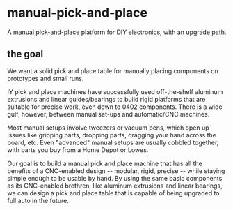 # manual-pick-and-place
A manual pick-and-place platform for DIY electronics, with an upgrade path.

## the goal
We want a solid pick and place table for manually placing components on prototypes and small runs.

IY pick and place machines have successfully used off-the-shelf aluminum extrusions and linear guides/bearings to build rigid platforms that are suitable for precise work, even down to 0402 components.  There is a wide gulf, however, between manual set-ups and automatic/CNC machines.

Most manual setups involve tweezers or vacuum pens, which open up issues like gripping parts, dropping parts, dragging your hand across the board, etc. Even "advanced" manual setups are usually cobbled together, with parts you buy from a Home Depot or Lowes.

Our goal is to build a manual pick and place machine that has all the benefits of a CNC-enabled design -- modular, rigid, precise -- while staying simple enough to be usable by hand.  By using the same basic components as its CNC-enabled brethren, like aluminum extrusions and linear bearings, we can design a pick and place table that is capable of being upgraded to full auto in the future.
